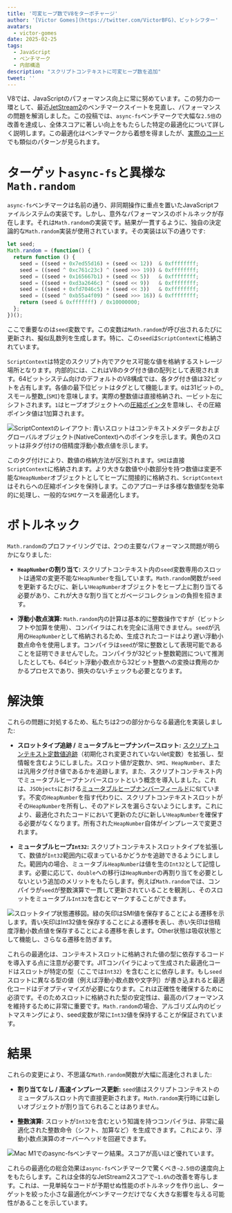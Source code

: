 ```yaml
---
title: '可変ヒープ数でV8をターボチャージ'
author: '[Victor Gomes](https://twitter.com/VictorBFG)、ビットシフター'
avatars:
  - victor-gomes
date: 2025-02-25
tags:
  - JavaScript
  - ベンチマーク
  - 内部構造
description: "スクリプトコンテキストに可変ヒープ数を追加"
tweet: ''
---
```


V8では、JavaScriptのパフォーマンス向上に常に努めています。この努力の一環として、最近[JetStream2](https://browserbench.org/JetStream2.1/)のベンチマークスイートを見直し、パフォーマンスの問題を解消しました。この投稿では、`async-fs`ベンチマークで大幅な`2.5倍`の改善を達成し、全体スコアに著しい向上をもたらした特定の最適化について詳しく説明します。この最適化はベンチマークから着想を得ましたが、[実際のコード](https://github.com/WebAssembly/binaryen/blob/3339c1f38da5b68ce8bf410773fe4b5eee451ab8/scripts/fuzz_shell.js#L248)でも類似のパターンが見られます。

<!--truncate-->
# ターゲット`async-fs`と異様な`Math.random`

`async-fs`ベンチマークは名前の通り、非同期操作に重点を置いたJavaScriptファイルシステムの実装です。しかし、意外なパフォーマンスのボトルネックが存在します。それは`Math.random`の実装です。結果が一貫するように、独自の決定論的な`Math.random`実装が使用されています。その実装は以下の通りです:

```js
let seed;
Math.random = (function() {
  return function () {
    seed = ((seed + 0x7ed55d16) + (seed << 12))  & 0xffffffff;
    seed = ((seed ^ 0xc761c23c) ^ (seed >>> 19)) & 0xffffffff;
    seed = ((seed + 0x165667b1) + (seed << 5))   & 0xffffffff;
    seed = ((seed + 0xd3a2646c) ^ (seed << 9))   & 0xffffffff;
    seed = ((seed + 0xfd7046c5) + (seed << 3))   & 0xffffffff;
    seed = ((seed ^ 0xb55a4f09) ^ (seed >>> 16)) & 0xffffffff;
    return (seed & 0xfffffff) / 0x10000000;
  };
})();
```

ここで重要なのは`seed`変数です。この変数は`Math.random`が呼び出されるたびに更新され、擬似乱数列を生成します。特に、この`seed`は`ScriptContext`に格納されています。

`ScriptContext`は特定のスクリプト内でアクセス可能な値を格納するストレージ場所となります。内部的には、これはV8のタグ付き値の配列として表現されます。64ビットシステム向けのデフォルトのV8構成では、各タグ付き値は32ビットを占有します。各値の最下位ビットはタグとして機能します。`0`は31ビットの_スモール整数_(`SMI`)を意味します。実際の整数値は直接格納され、一ビット左にシフトされます。`1`はヒープオブジェクトへの[圧縮ポインタ](https://v8.dev/blog/pointer-compression)を意味し、その圧縮ポインタ値は1加算されます。

![`ScriptContext`のレイアウト: 青いスロットはコンテキストメタデータおよびグローバルオブジェクト(`NativeContext`)へのポインタを示します。黄色のスロットは非タグ付けの倍精度浮動小数点値を示します。](/_img/mutable-heap-number/script-context.svg)

このタグ付けにより、数値の格納方法が区別されます。`SMI`は直接`ScriptContext`に格納されます。より大きな数値や小数部分を持つ数値は変更不能な`HeapNumber`オブジェクトとしてヒープに間接的に格納され、`ScriptContext`はそれらへの圧縮ポインタを保持します。このアプローチは多様な数値型を効率的に処理し、一般的な`SMI`ケースを最適化します。

# ボトルネック

`Math.random`のプロファイリングでは、2つの主要なパフォーマンス問題が明らかになりました:

- **`HeapNumber`の割り当て:** スクリプトコンテキスト内の`seed`変数専用のスロットは通常の変更不能な`HeapNumber`を指しています。`Math.random`関数が`seed`を更新するたびに、新しい`HeapNumber`オブジェクトをヒープ上に割り当てる必要があり、これが大きな割り当てとガベージコレクションの負担を招きます。

- **浮動小数点演算:** `Math.random`内の計算は基本的に整数操作ですが（ビットシフトや加算を使用）、コンパイラはこれを完全に活用できません。`seed`が汎用の`HeapNumber`として格納されるため、生成されたコードはより遅い浮動小数点命令を使用します。コンパイラは`seed`が常に整数として表現可能であることを証明できませんでした。コンパイラが32ビット整数範囲について推測したとしても、64ビット浮動小数点から32ビット整数への変換は費用のかかるプロセスであり、損失のないチェックも必要となります。

# 解決策

これらの問題に対処するため、私たちは2つの部分からなる最適化を実装しました:

- **スロットタイプ追跡 / ミュータブルヒープナンバースロット:** [スクリプトコンテキスト定数値追跡](https://issues.chromium.org/u/2/issues/42203515)（初期化され変更されていないlet変数）を拡張し、型情報を含むようにしました。スロット値が定数か、`SMI`、`HeapNumber`、または汎用タグ付き値であるかを追跡します。また、スクリプトコンテキスト内でミュータブルヒープナンバースロットという概念を導入しました。これは、`JSObjects`における[ミュータブルヒープナンバーフィールド](https://v8.dev/blog/react-cliff#smi-heapnumber-mutableheapnumber)に似ています。不変の`HeapNumber`を指す代わりに、スクリプトコンテキストスロットがその`HeapNumber`を所有し、そのアドレスを漏らさないようにします。これにより、最適化されたコードにおいて更新のたびに新しい`HeapNumber`を確保する必要がなくなります。所有された`HeapNumber`自体がインプレースで変更されます。

- **ミュータブルヒープ`Int32`:** スクリプトコンテキストスロットタイプを拡張して、数値が`Int32`範囲内に収まっているかどうかを追跡できるようにしました。範囲内の場合、ミュータブル`HeapNumber`は値を生の`Int32`として記憶します。必要に応じて、`double`への移行は`HeapNumber`の再割り当てを必要としないという追加のメリットをもたらします。例えば`Math.random`では、コンパイラが`seed`が整数演算で一貫して更新されていることを観測し、そのスロットをミュータブル`Int32`を含むとマークすることができます。

![スロットタイプ状態遷移図。緑の矢印は`SMI`値を保存することによる遷移を示します。青い矢印は`Int32`値を保存することによる遷移を表し、赤い矢印は倍精度浮動小数点値を保存することによる遷移を表します。`Other`状態は吸収状態として機能し、さらなる遷移を防ぎます。](/_img/mutable-heap-number/transitions.svg)

これらの最適化は、コンテキストスロットに格納された値の型に依存するコードを導入する点に注意が必要です。JITコンパイラによって生成された最適化コードはスロットが特定の型（ここでは`Int32`）を含むことに依存します。もし`seed`スロットに異なる型の値（例えば浮動小数点数や文字列）が書き込まれると最適化コードはデオプティマイズが必要になります。これは正確性を確保するために必須です。そのためスロットに格納された型の安定性は、最高のパフォーマンスを維持するために非常に重要です。`Math.random`の場合、アルゴリズム内のビットマスキングにより、seed変数が常に`Int32`値を保持することが保証されています。

# 結果

これらの変更により、不思議な`Math.random`関数が大幅に高速化されました:

- **割り当てなし / 高速インプレース更新:** `seed`値はスクリプトコンテキストのミュータブルスロット内で直接更新されます。`Math.random`実行時には新しいオブジェクトが割り当てられることはありません。

- **整数演算:** スロットが`Int32`を含むという知識を持つコンパイラは、非常に最適化された整数命令（シフト、加算など）を生成できます。これにより、浮動小数点演算のオーバーヘッドを回避できます。

![Mac M1での`async-fs`ベンチマーク結果。スコアが高いほど優れています。](/_img/mutable-heap-number/result.png)

これらの最適化の総合効果は`async-fs`ベンチマークで驚くべき`~2.5倍`の速度向上をもたらします。これは全体的なJetStream2スコアで`~1.6%`の改善を寄与します。これは、一見単純なコードが予期せぬ性能のボトルネックを作り出し、ターゲットを絞った小さな最適化がベンチマークだけでなく大きな影響を与える可能性があることを示しています。

